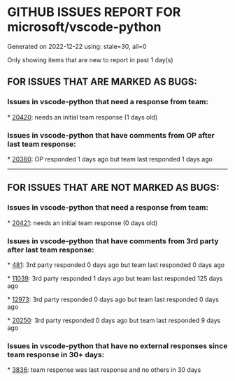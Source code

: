
# GITHUB ISSUES REPORT FOR microsoft/vscode-python


Generated on 2022-12-22 using: stale=30, all=0


Only showing items that are new to report in past 1 day(s)


## FOR ISSUES THAT ARE MARKED AS BUGS:


### Issues in vscode-python that need a response from team:


\* [20420](https://github.com/microsoft/vscode-python/issues/20420 "Failed to start the Kernal. Python extension is not exporting the jupyter API."): needs an initial team response (1 days old)

### Issues in vscode-python that have comments from OP after last team response:


\* [20360](https://github.com/microsoft/vscode-python/issues/20360 "Unable to &quot;Run Python file in terminal&quot; on paths with parenthesis"): OP responded 1 days ago but team last responded 1 days ago

---

## FOR ISSUES THAT ARE NOT MARKED AS BUGS:


### Issues in vscode-python that need a response from team:


\* [20421](https://github.com/microsoft/vscode-python/issues/20421 "&quot;spawn /conda&quot; does not use CONDA_PREFIX, resulting in ENOENT "): needs an initial team response (0 days old)

### Issues in vscode-python that have comments from 3rd party after last team response:


\* [481](https://github.com/microsoft/vscode-python/issues/481 "Improve auto-indentation behaviour"): 3rd party responded 0 days ago but team last responded 0 days ago

\* [11039](https://github.com/microsoft/vscode-python/issues/11039 "Use new vsc API to activate terminal without running any commands in terminal"): 3rd party responded 1 days ago but team last responded 125 days ago

\* [12973](https://github.com/microsoft/vscode-python/issues/12973 "Use pytest hooks for test execution instead of &quot;scraping&quot; the JUnit XML results."): 3rd party responded 0 days ago but team last responded 0 days ago

\* [20250](https://github.com/microsoft/vscode-python/issues/20250 "Stuck on Discovering Python Interpreters"): 3rd party responded 0 days ago but team last responded 9 days ago

### Issues in vscode-python that have no external responses since team response in 30+ days:


\* [3836](https://github.com/microsoft/vscode-python/issues/3836 "Run linter on all files in a workspace, even the unopened ones"): team response was last response and no others in 30 days
